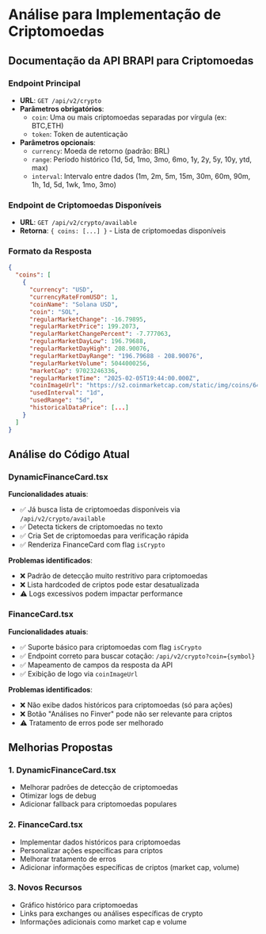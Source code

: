 # Análise para Implementação de Criptomoedas

## Documentação da API BRAPI para Criptomoedas

### Endpoint Principal
- **URL**: `GET /api/v2/crypto`
- **Parâmetros obrigatórios**: 
  - `coin`: Uma ou mais criptomoedas separadas por vírgula (ex: BTC,ETH)
  - `token`: Token de autenticação
- **Parâmetros opcionais**:
  - `currency`: Moeda de retorno (padrão: BRL)
  - `range`: Período histórico (1d, 5d, 1mo, 3mo, 6mo, 1y, 2y, 5y, 10y, ytd, max)
  - `interval`: Intervalo entre dados (1m, 2m, 5m, 15m, 30m, 60m, 90m, 1h, 1d, 5d, 1wk, 1mo, 3mo)

### Endpoint de Criptomoedas Disponíveis
- **URL**: `GET /api/v2/crypto/available`
- **Retorna**: `{ coins: [...] }` - Lista de criptomoedas disponíveis

### Formato da Resposta
```json
{
  "coins": [
    {
      "currency": "USD",
      "currencyRateFromUSD": 1,
      "coinName": "Solana USD",
      "coin": "SOL",
      "regularMarketChange": -16.79895,
      "regularMarketPrice": 199.2073,
      "regularMarketChangePercent": -7.777063,
      "regularMarketDayLow": 196.79688,
      "regularMarketDayHigh": 208.90076,
      "regularMarketDayRange": "196.79688 - 208.90076",
      "regularMarketVolume": 5044000256,
      "marketCap": 97023246336,
      "regularMarketTime": "2025-02-05T19:44:00.000Z",
      "coinImageUrl": "https://s2.coinmarketcap.com/static/img/coins/64x64/5426.png",
      "usedInterval": "1d",
      "usedRange": "5d",
      "historicalDataPrice": [...]
    }
  ]
}
```

## Análise do Código Atual

### DynamicFinanceCard.tsx
**Funcionalidades atuais**:
- ✅ Já busca lista de criptomoedas disponíveis via `/api/v2/crypto/available`
- ✅ Detecta tickers de criptomoedas no texto
- ✅ Cria Set de criptomoedas para verificação rápida
- ✅ Renderiza FinanceCard com flag `isCrypto`

**Problemas identificados**:
- ❌ Padrão de detecção muito restritivo para criptomoedas
- ❌ Lista hardcoded de criptos pode estar desatualizada
- ⚠️ Logs excessivos podem impactar performance

### FinanceCard.tsx
**Funcionalidades atuais**:
- ✅ Suporte básico para criptomoedas com flag `isCrypto`
- ✅ Endpoint correto para buscar cotação: `/api/v2/crypto?coin={symbol}`
- ✅ Mapeamento de campos da resposta da API
- ✅ Exibição de logo via `coinImageUrl`

**Problemas identificados**:
- ❌ Não exibe dados históricos para criptomoedas (só para ações)
- ❌ Botão "Análises no Finver" pode não ser relevante para criptos
- ⚠️ Tratamento de erros pode ser melhorado

## Melhorias Propostas

### 1. DynamicFinanceCard.tsx
- Melhorar padrões de detecção de criptomoedas
- Otimizar logs de debug
- Adicionar fallback para criptomoedas populares

### 2. FinanceCard.tsx
- Implementar dados históricos para criptomoedas
- Personalizar ações específicas para criptos
- Melhorar tratamento de erros
- Adicionar informações específicas de criptos (market cap, volume)

### 3. Novos Recursos
- Gráfico histórico para criptomoedas
- Links para exchanges ou análises específicas de crypto
- Informações adicionais como market cap e volume

